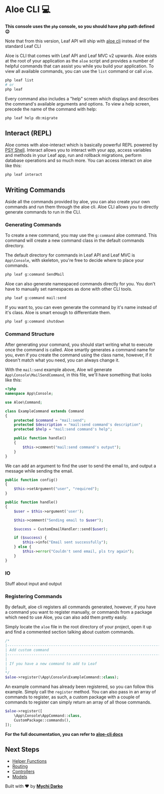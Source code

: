 # Aloe CLI 💻

**This console uses the `php` console, so you should have php path defined😉**

<p class="alert -warning">
  Note that from this version, Leaf API will ship with <a href="/#/aloe-cli/">aloe cli</a> instead of the standard Leaf CLI
</p>

Aloe is CLI that comes with Leaf API and Leaf MVC v2 upwards. Aloe exists at the root of your application as the `aloe` script and provides a number of helpful commands that can assist you while you build your application. To view all available commands, you can use the `list` command or call `aloe`.

```bash
php leaf list
# or
php leaf
```

Every command also includes a "help" screen which displays and describes the command's available arguments and options. To view a help screen, precede the name of the command with help:

```sh
php leaf help db:migrate
```

## Interact (REPL)

Aloe comes with aloe-interact which is basically powerful REPL powered by [PSY Shell](https://github.com/bobthecow/psysh). Interact allows you to interact with your app, access variables and methods in your Leaf app, run and rollback migrations, perform database operations and so much more. You can access interact on aloe like this:

```sh
php leaf interact
```

## Writing Commands

Aside all the commands provided by aloe, you can also create your own commands and run them through the aloe cli. Aloe CLI allows you to directly generate commands to run in the CLI.

### Generating Commands

To create a new command, you may use the `g:command` aloe command. This command will create a new command class in the default commands directory.

The default directory for commands in Leaf API and Leaf MVC is `App\Console`, with skeleton, you're free to decide where to place your commands.

```sh
php leaf g:command SendMail
```

Aloe can also generate namespaced commands directly for you. You don't have to manually set namespaces as done with other CLI tools.

```sh
php leaf g:command mail:send
```

If you want to, you can even generate the command by it's name instead of it's class. Aloe is smart enough to differentiate them.

```sh
php leaf g:command shutdown 
```

### Command Structure

After generating your command, you should start writing what to execute once the command is called. Aloe smartly generates a command name for you, even if you create the command using the class name, however, if it doesn't match what you need, you can always change it.

With the `mail:send` example above, Aloe wil generate `App\Console\MailSendCommand`, in this file, we'll have something that looks like this:

```php
<?php
namespace App\Console;

use Aloe\Command;

class ExampleCommand extends Command
{
    protected $command = "mail:send";
    protected $description = "mail:send command's description";
    protected $help = "mail:send command's help";

    public function handle()
    {
        $this->comment("mail:send command's output");
    }
}
```

We can add an argument to find the user to send the email to, and output a message while sending the email.

```php
public function config()
{
    $this->setArgument("user", "required");
}

public function handle()
{
    $user = $this->argument('user');

    $this->comment("Sending email to $user");

    $success = CustomEmailHandler::send($user);

    if ($success) {
        $this->info("Email sent successfully");
    } else {
        $this->error("Couldn't send email, pls try again");
    }
}
```

### IO

Stuff about input and output

### Registering Commands

By default, aloe cli registers all commands generated, however, if you have a command you want to register manually, or commands from a package which need to use Aloe, you can also add them pretty easily.

Simply locate the `aloe` file in the root directory of your project, open it up and find a commented section talking about custom commands.

```php
/*
|--------------------------------------------------------------------------
| Add custom command
|--------------------------------------------------------------------------
|
| If you have a new command to add to Leaf
|
*/
$aloe->register(\App\Console\ExampleCommand::class);
```

An example command has already been registered, so you can follow this example. Simply call the `register` method. You can also pass in an array of commands to register, as such, a custom package with a couple of commands to register can simply return an array of all those commands.

```php
$aloe->register([
    \App\Console\AppCommand::class,
    CustomPackage::commands(),
]);
```

**For the full documentation, you can refer to [aloe-cli docs](aloe-cli/)**

## Next Steps

- [Helper Functions](/leaf-api/v/2.0-beta/utils/functions)
- [Routing](/leaf-api/v/2.0-beta/core/routing)
- [Controllers](/leaf-api/v/2.0-beta/core/controllers)
- [Models](/leaf-api/v/2.0-beta/core/models)

Built with ❤ by [**Mychi Darko**](//mychi.netlify.app)
